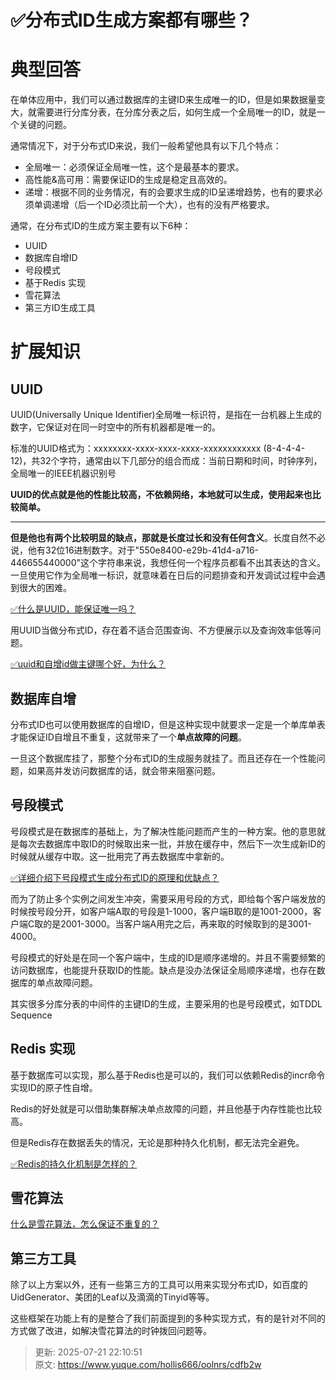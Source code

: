 # ✅分布式ID生成方案都有哪些？

# 典型回答


在单体应用中，我们可以通过数据库的主键ID来生成唯一的ID，但是如果数据量变大，就需要进行分库分表，在分库分表之后，如何生成一个全局唯一的ID，就是一个关键的问题。



通常情况下，对于分布式ID来说，我们一般希望他具有以下几个特点：



+ 全局唯一：必须保证全局唯一性，这个是最基本的要求。
+ 高性能&高可用：需要保证ID的生成是稳定且高效的。
+ 递增：根据不同的业务情况，有的会要求生成的ID呈递增趋势，也有的要求必须单调递增（后一个ID必须比前一个大），也有的没有严格要求。



通常，在分布式ID的生成方案主要有以下6种：



+ UUID
+ 数据库自增ID
+ 号段模式
+ 基于Redis 实现
+ 雪花算法
+ 第三方ID生成工具



# 扩展知识
## UUID


UUID(Universally Unique Identifier)全局唯一标识符，是指在一台机器上生成的数字，它保证对在同一时空中的所有机器都是唯一的。



标准的UUID格式为：xxxxxxxx-xxxx-xxxx-xxxx-xxxxxxxxxxxx (8-4-4-4-12)，共32个字符，通常由以下几部分的组合而成：当前日期和时间，时钟序列，全局唯一的IEEE机器识别号



**UUID的优点就是他的性能比较高，不依赖网络，本地就可以生成，使用起来也比较简单。**

****

**但是他也有两个比较明显的缺点，那就是长度过长和没有任何含义**。长度自然不必说，他有32位16进制数字。对于"550e8400-e29b-41d4-a716-446655440000"这个字符串来说，我想任何一个程序员都看不出其表达的含义。一旦使用它作为全局唯一标识，就意味着在日后的问题排查和开发调试过程中会遇到很大的困难。



[✅什么是UUID，能保证唯一吗？](https://www.yuque.com/hollis666/oolnrs/pi2zfc9ykug141im)



用UUID当做分布式ID，存在着不适合范围查询、不方便展示以及查询效率低等问题。



[✅uuid和自增id做主键哪个好，为什么？](https://www.yuque.com/hollis666/oolnrs/uted9tvkngs62pmu)

## 数据库自增


分布式ID也可以使用数据库的自增ID，但是这种实现中就要求一定是一个单库单表才能保证ID自增且不重复，这就带来了一个**单点故障的问题**。



一旦这个数据库挂了，那整个分布式ID的生成服务就挂了。而且还存在一个性能问题，如果高并发访问数据库的话，就会带来阻塞问题。



## 号段模式


号段模式是在数据库的基础上，为了解决性能问题而产生的一种方案。他的意思就是每次去数据库中取ID的时候取出来一批，并放在缓存中，然后下一次生成新ID的时候就从缓存中取。这一批用完了再去数据库中拿新的。



[✅详细介绍下号段模式生成分布式ID的原理和优缺点？](https://www.yuque.com/hollis666/oolnrs/xa0g0rchewxdt64y)



而为了防止多个实例之间发生冲突，需要采用号段的方式，即给每个客户端发放的时候按号段分开，如客户端A取的号段是1-1000，客户端B取的是1001-2000，客户端C取的是2001-3000。当客户端A用完之后，再来取的时候取到的是3001-4000。



号段模式的好处是在同一个客户端中，生成的ID是顺序递增的。并且不需要频繁的访问数据库，也能提升获取ID的性能。缺点是没办法保证全局顺序递增，也存在数据库的单点故障问题。



其实很多分库分表的中间件的主键ID的生成，主要采用的也是号段模式，如TDDL Sequence



## Redis 实现


基于数据库可以实现，那么基于Redis也是可以的，我们可以依赖Redis的incr命令实现ID的原子性自增。



Redis的好处就是可以借助集群解决单点故障的问题，并且他基于内存性能也比较高。



但是Redis存在数据丢失的情况，无论是那种持久化机制，都无法完全避免。



[✅Redis的持久化机制是怎样的？](https://www.yuque.com/hollis666/oolnrs/zc5q70)



## 雪花算法


[什么是雪花算法，怎么保证不重复的？](https://www.yuque.com/hollis666/oolnrs/rsocc4sd7v9i0pvc)



## 第三方工具


除了以上方案以外，还有一些第三方的工具可以用来实现分布式ID，如百度的UidGenerator、美团的Leaf以及滴滴的Tinyid等等。



这些框架在功能上有的是整合了我们前面提到的多种实现方式，有的是针对不同的方式做了改进，如解决雪花算法的时钟拨回问题等。

<font style="color:rgb(34, 34, 34);">  
</font>



  




> 更新: 2025-07-21 22:10:51  
> 原文: <https://www.yuque.com/hollis666/oolnrs/cdfb2w>